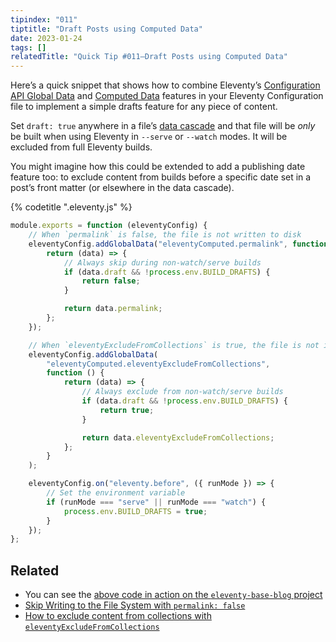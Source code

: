 ```yaml
---
tipindex: "011"
tiptitle: "Draft Posts using Computed Data"
date: 2023-01-24
tags: []
relatedTitle: "Quick Tip #011—Draft Posts using Computed Data"
---
```


Here’s a quick snippet that shows how to combine Eleventy’s [Configuration API Global Data](/docs/data-global-custom/) and [Computed Data](/docs/data-computed/) features in your Eleventy Configuration file to implement a simple drafts feature for any piece of content.

Set `draft: true` anywhere in a file’s [data cascade](/docs/data-cascade/) and that file will be _only_ be built when using Eleventy in `--serve` or `--watch` modes. It will be excluded from full Eleventy builds.

You might imagine how this could be extended to add a publishing date feature too: to exclude content from builds before a specific date set in a post’s front matter (or elsewhere in the data cascade).

{% codetitle ".eleventy.js" %}

```js
module.exports = function (eleventyConfig) {
	// When `permalink` is false, the file is not written to disk
	eleventyConfig.addGlobalData("eleventyComputed.permalink", function () {
		return (data) => {
			// Always skip during non-watch/serve builds
			if (data.draft && !process.env.BUILD_DRAFTS) {
				return false;
			}

			return data.permalink;
		};
	});

	// When `eleventyExcludeFromCollections` is true, the file is not included in any collections
	eleventyConfig.addGlobalData(
		"eleventyComputed.eleventyExcludeFromCollections",
		function () {
			return (data) => {
				// Always exclude from non-watch/serve builds
				if (data.draft && !process.env.BUILD_DRAFTS) {
					return true;
				}

				return data.eleventyExcludeFromCollections;
			};
		}
	);

	eleventyConfig.on("eleventy.before", ({ runMode }) => {
		// Set the environment variable
		if (runMode === "serve" || runMode === "watch") {
			process.env.BUILD_DRAFTS = true;
		}
	});
};
```

## Related

- You can see the [above code in action on the `eleventy-base-blog` project](https://github.com/11ty/eleventy-base-blog/blob/851eafdc4c3a612142e0e6ae84f54cb0f0eb98b1/eleventy.config.drafts.js)
- [Skip Writing to the File System with `permalink: false`](/docs/permalinks/#skip-writing-to-the-file-system)
- [How to exclude content from collections with `eleventyExcludeFromCollections`](/docs/collections/#how-to-exclude-content-from-collections)

